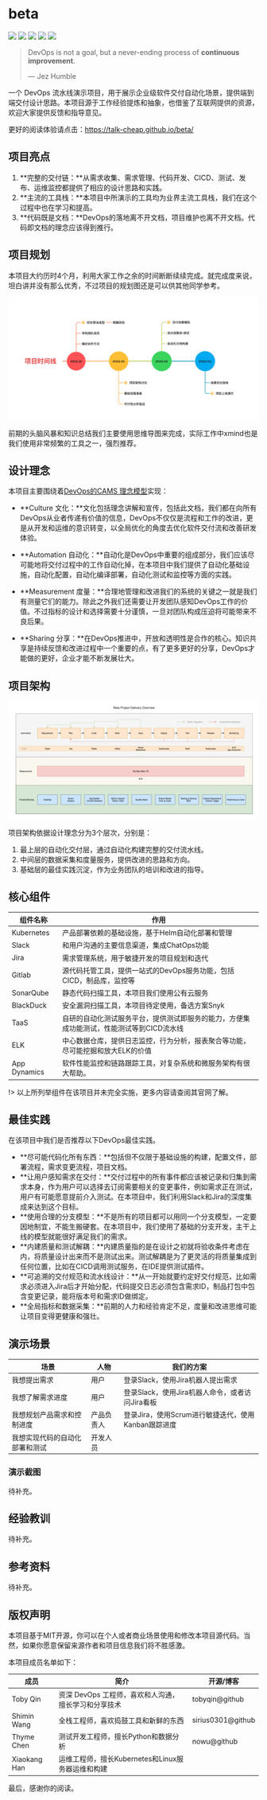 # beta

![](https://img.shields.io/badge/project-beta-orange) ![](https://img.shields.io/badge/build-passing-brightgreen) ![](https://img.shields.io/badge/vulnerabilities-0-brightgreen) ![](https://img.shields.io/badge/version-0.0.1-blue) ![](https://img.shields.io/badge/license-MIT-blue)

> DevOps is not a goal, but a never-ending process of **continuous improvement**. 
>
> — Jez Humble

一个 DevOps 流水线演示项目，用于展示企业级软件交付自动化场景，提供端到端交付设计思路。本项目源于工作经验提炼和抽象，也借鉴了互联网提供的资源，欢迎大家提供反馈和指导意见。

更好的阅读体验请点击：https://talk-cheap.github.io/beta/

## 项目亮点

1. **完整的交付链：**从需求收集、需求管理、代码开发、CICD、测试、发布、运维监控都提供了相应的设计思路和实践。
2. **主流的工具栈：**本项目中所演示的工具均为业界主流工具栈，我们在这个过程中也在学习和提高。
3. **代码既是文档：**DevOps的落地离不开文档，项目维护也离不开文档。代码即文档的理念应该得到推行。

## 项目规划

本项目大约历时4个月，利用大家工作之余的时间断断续续完成。就完成度来说，坦白讲并没有那么优秀，不过项目的规划图还是可以供其他同学参考。

![roadmap](docs/images/image-20220220152907206.png)

前期的头脑风暴和知识总结我们主要使用思维导图来完成，实际工作中xmind也是我们使用非常频繁的工具之一，强烈推荐。

## 设计理念

本项目主要围绕着[DevOps的CAMS 理念模型](https://www.linkedin.com/learning/devops-foundations/devops-core-values-cams-2)实现：

- **Culture 文化：**文化包括理念讲解和宣传，包括此文档，我们都在向所有DevOps从业者传递有价值的信息，DevOps不仅仅是流程和工作的改进，更是从开发和运维的意识转变，以全局优化的角度去优化软件交付流和改善研发体验。

- **Automation 自动化：**自动化是DevOps中重要的组成部分，我们应该尽可能地将交付过程中的工作自动化掉，在本项目中我们提供了自动化基础设施，自动化配置，自动化编译部署，自动化测试和监控等方面的实践。

- **Measurement 度量：**合理地管理和改进我们的系统的关键之一就是我们有测量它们的能力。除此之外我们还需要让开发团队感知DevOps工作的价值。不过指标的设计和选择需要十分谨慎，一旦对团队构成压迫将可能带来不良后果。

- **Sharing 分享：**在DevOps推进中，开放和透明性是合作的核心。知识共享是持续反馈和改进过程中一个重要的点，有了更多更好的分享，DevOps才能做的更好，企业才能不断发展壮大。

## 项目架构

![overview](docs/images/image-20220220173741876.png)

项目架构依据设计理念分为3个层次，分别是：

1. 最上层的自动化交付层，通过自动化构建完整的交付流水线。
2. 中间层的数据采集和度量服务，提供改进的思路和方向。
3. 基础层的最佳实践沉淀，作为业务团队的培训和改进的指导。

## 核心组件

| 组件名称     | 作用                                                         |
| ------------ | ------------------------------------------------------------ |
| Kubernetes   | 产品部署依赖的基础设施，基于Helm自动化部署和管理             |
| Slack        | 和用户沟通的主要信息渠道，集成ChatOps功能                    |
| Jira         | 需求管理系统，用于敏捷开发的项目规划和迭代                   |
| Gitlab       | 源代码托管工具，提供一站式的DevOps服务功能，包括CICD，制品库，监控等 |
| SonarQube    | 静态代码扫描工具，本项目我们使用公有云服务                   |
| BlackDuck    | 安全漏洞扫描工具，本项目待定使用，备选方案Snyk               |
| TaaS         | 自研的自动化测试服务平台，提供测试即服务的能力，方便集成功能测试，性能测试等到CICD流水线 |
| ELK          | 中心数据仓库，提供日志监控，行为分析，报表聚合等功能，尽可能挖掘和放大ELK的价值 |
| App Dynamics | 软件性能监控和链路跟踪工具，对复杂系统和微服务架构有很大帮助。 |

!> 以上所列举组件在该项目并未完全实施，更多内容请查阅其官网了解。

## 最佳实践

在该项目中我们是否推荐以下DevOps最佳实践。

- **尽可能代码化所有东西：**包括但不仅限于基础设施的构建，配置文件，部署流程，需求变更流程，项目文档。
- **让用户感知需求在交付：**交付过程中的所有事件都应该被记录和归集到需求本身，作为用户可以选择去订阅需要相关的变更事件，例如需求正在测试，用户有可能愿意提前介入测试。在本项目中，我们利用Slack和Jira的深度集成来达到这个目标。  
- **使用合理的分支模型：**不是所有的项目都可以用同一个分支模型，一定要因地制宜，不能生搬硬套。在本项目中，我们使用了基础的分支开发，主干上线的模型就能很好满足我们的需求。
- **内建质量和测试解耦：**内建质量指的是在设计之初就将验收条件考虑在内，将质量设计出来而不是测试出来。测试解耦是为了更灵活的将质量集成到任何位置，比如在CICD调用测试服务，在IDE提供测试插件。
- **可追溯的交付规范和流水线设计：**从一开始就要约定好交付规范，比如需求必须进入Jira后才开始分配，代码提交日志必须包含需求ID，制品打包中包含变更记录，能将版本号和需求ID做绑定。
- **全局指标和数据采集：**前期的人力和经验肯定不足，度量和改进思维可能让项目变得更健康和强壮。

## 演示场景

| 场景                           | 人物       | 我们的方案                                          |
| ------------------------------ | ---------- | --------------------------------------------------- |
| 我想提出需求                   | 用户       | 登录Slack，使用Jira机器人提出需求                   |
| 我想了解需求进度               | 用户       | 登录Slack，使用Jira机器人命令，或者访问Jira看板     |
| 我想规划产品需求和控制进度     | 产品负责人 | 登录Jira，使用Scrum进行敏捷迭代，使用Kanban跟踪进度 |
| 我想实现代码的自动化部署和测试 | 开发人员   |                                                     |

### 演示截图

待补充。

## 经验教训

待补充。

## 参考资料

待补充。

## 版权声明

本项目基于MIT开源，你可以在个人或者商业场景使用和修改本项目源代码。当然，如果你愿意保留来源作者和项目信息我们将不胜感激。

本项目成员名单如下：

| 成员         | 简介                                                 | 开源/博客         |
| ------------ | ---------------------------------------------------- | ----------------- |
| Toby Qin     | 资深 DevOps 工程师，喜欢和人沟通，擅长学习和分享技术 | tobyqin@github    |
| Shimin Wang  | 全栈工程师，喜欢捣鼓工具和新鲜的东西                 | sirius0301@github |
| Thyme Chen   | 测试开发工程师，擅长Python和数据分析                 | nowu@github       |
| Xiaokang Han | 运维工程师，擅长Kubernetes和Linux服务器运维和构建    |                   |

最后，感谢你的阅读。

